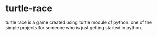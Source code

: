 # turtle-race

turtle race is a game created using turtle module of python. one of the simple projects for someone who is just getting started in python.

